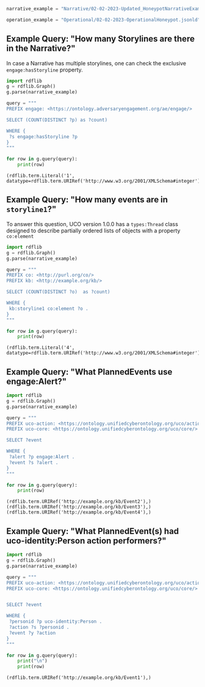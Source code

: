 ```python
narrative_example = "Narrative/02-02-2023-Updated_HoneypotNarrativeExample.jsonld"
```


```python
operation_example = "Operational/02-02-2023-OperationalHoneypot.jsonld"
```

## Example Query: "How many Storylines are there in the Narrative?"

In case a Narrative has multiple storylines, one can check the exclusive `engage:hasStoryline` property.


```python
import rdflib
g = rdflib.Graph()
g.parse(narrative_example)

query = """
PREFIX engage: <https://ontology.adversaryengagement.org/ae/engage/>

SELECT (COUNT(DISTINCT ?p) as ?count)

WHERE {
 ?s engage:hasStoryline ?p
}
"""

for row in g.query(query):
    print(row)
```

    (rdflib.term.Literal('1', datatype=rdflib.term.URIRef('http://www.w3.org/2001/XMLSchema#integer')),)
    

## Example Query: "How many events are in `storyline1`?"

To answer this question, UCO version 1.0.0 has a `types:Thread` class designed to describe partially ordered lists of objects with a property `co:element`


```python
import rdflib
g = rdflib.Graph()
g.parse(narrative_example)

query = """
PREFIX co: <http://purl.org/co/>
PREFIX kb: <http://example.org/kb/>

SELECT (COUNT(DISTINCT ?o)  as ?count)

WHERE {
 kb:storyline1 co:element ?o .
}
"""

for row in g.query(query):
    print(row)
```

    (rdflib.term.Literal('4', datatype=rdflib.term.URIRef('http://www.w3.org/2001/XMLSchema#integer')),)
    

## Example Query: "What PlannedEvents use engage:Alert?"


```python
import rdflib
g = rdflib.Graph()
g.parse(narrative_example)

query = """
PREFIX uco-action: <https://ontology.unifiedcyberontology.org/uco/action/> 
PREFIX uco-core: <https://ontology.unifiedcyberontology.org/uco/core/> 

SELECT ?event

WHERE {
 ?alert ?p engage:Alert .
 ?event ?s ?alert .
}
"""

for row in g.query(query):
    print(row)
```

    (rdflib.term.URIRef('http://example.org/kb/Event2'),)
    (rdflib.term.URIRef('http://example.org/kb/Event3'),)
    (rdflib.term.URIRef('http://example.org/kb/Event4'),)
    

## Example Query: "What PlannedEvent(s) had uco-identity:Person action performers?"


```python
import rdflib
g = rdflib.Graph()
g.parse(narrative_example)

query = """
PREFIX uco-action: <https://ontology.unifiedcyberontology.org/uco/action/> 
PREFIX uco-core: <https://ontology.unifiedcyberontology.org/uco/core/> 


SELECT ?event

WHERE {
 ?personid ?p uco-identity:Person .
 ?action ?s ?personid .
 ?event ?y ?action
}
"""

for row in g.query(query):
    print("\n")
    print(row)
```

    
    
    (rdflib.term.URIRef('http://example.org/kb/Event1'),)
    
